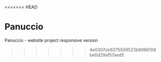 <<<<<<< HEAD
# Panuccio
Panuccio - website project responsive version
>>>>>>> 4e0307cb9275509523b6966108be0d29af57aed5